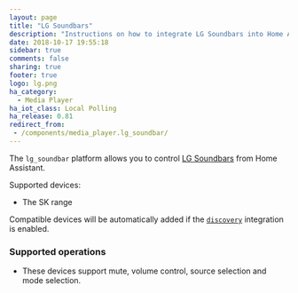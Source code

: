 ```yaml
---
layout: page
title: "LG Soundbars"
description: "Instructions on how to integrate LG Soundbars into Home Assistant."
date: 2018-10-17 19:55:18
sidebar: true
comments: false
sharing: true
footer: true
logo: lg.png
ha_category:
  - Media Player
ha_iot_class: Local Polling
ha_release: 0.81
redirect_from:
 - /components/media_player.lg_soundbar/
---
```


The `lg_soundbar` platform allows you to control [LG Soundbars](https://www.lg.com/us/sound-bars) from Home Assistant.

Supported devices:

- The SK range

Compatible devices will be automatically added if the [`discovery`](/components/discovery/) integration is enabled.

### Supported operations

- These devices support mute, volume control, source selection and mode selection.
